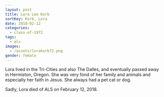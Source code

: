 ```yaml
---
layout: post
title: Lora Lee Korb
sortKey: Korb, Lora
date: 2018-02-12
categories:
  - class-of-1972
tags:
  - als
images:
  - /assets/lorakorb72.png
gender: female
---
```

Lora lived in the Tri-Cities and also The Dalles, and eventually passed away in Hermiston, Oregon. She was very fond of her family and animals and especially her faith in Jesus. She always had a pet cat or dog. 

Sadly, Lora died of ALS on February 12, 2018.